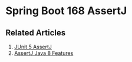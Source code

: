 # Spring Boot 168 AssertJ

## Related Articles
1. [JUnit 5 AssertJ](https://www.ruoxue.org/spring-boot-168-ep12-3-junit-5-assertj/)
2. [AssertJ Java 8 Features](https://www.ruoxue.org/assertj-155-assertj-java-8-features/)

